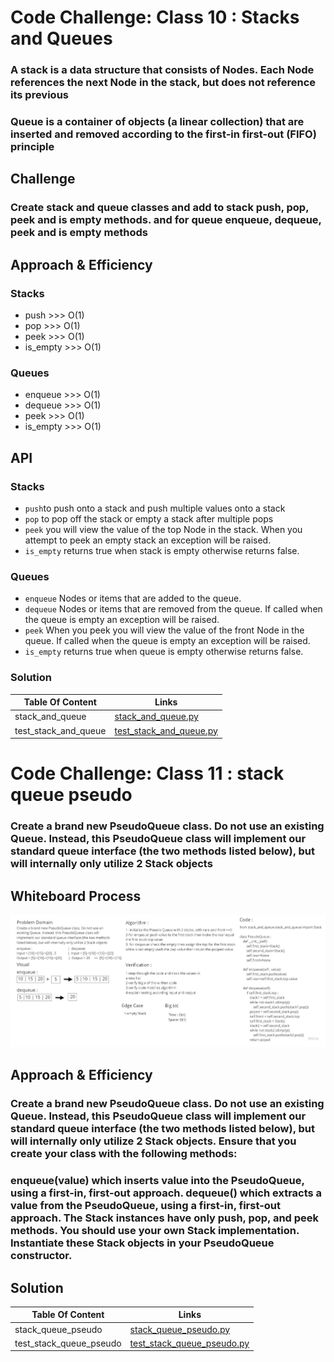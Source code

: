 # Code Challenge: Class 10 : Stacks and Queues
<!-- Short summary or background information -->
### A stack is a data structure that consists of Nodes. Each Node references the next Node in the stack, but does not reference its previous
### Queue is a container of objects (a linear collection) that are inserted and removed according to the first-in first-out (FIFO) principle
## Challenge
<!-- Description of the challenge -->
### Create stack and queue classes and add to stack push, pop, peek and is empty methods. and for queue enqueue, dequeue, peek and is empty methods
## Approach & Efficiency
<!-- What approach did you take? Why? What is the Big O space/time for this approach? -->
### Stacks
* push >>> O(1)
* pop >>> O(1)
* peek >>> O(1)
* is_empty >>> O(1)
### Queues
* enqueue >>> O(1)
* dequeue >>> O(1)
* peek >>> O(1)
* is_empty >>> O(1)
## API
<!-- Description of each method publicly available to your Stack and Queue-->
### Stacks
* ` push `to push onto a stack and  push multiple values onto a stack
* `pop` to pop off the stack or empty a stack after multiple pops
* `peek` you will view the value of the top Node in the stack. When you attempt to peek an empty stack an exception will be raised.
* `is_empty` returns true when stack is empty otherwise returns false.
### Queues
* `enqueue` Nodes or items that are added to the queue.
* `dequeue` Nodes or items that are removed from the queue. If called when the queue is empty an exception will be raised.
* `peek` When you peek you will view the value of the front Node in the queue. If called when the queue is empty an exception will be raised.
* `is_empty` returns true when queue is empty otherwise returns false.

### Solution
<!-- Show how to run your code, and examples of it in action -->
| Table Of Content                               | Links                                       |
| ---------------------------------------------- | ------------------------------------------- |
| stack_and_queue                                    | [stack_and_queue.py](stack_and_queue/stack_and_queue.py)|
| test_stack_and_queue                               | [test_stack_and_queue.py](tests/test_stack_and_queue.py)|



# Code Challenge: Class 11 : stack queue pseudo
<!-- Description of the challenge -->
### Create a brand new PseudoQueue class. Do not use an existing Queue. Instead, this PseudoQueue class will implement our standard queue interface (the two methods listed below), but will internally only utilize 2 Stack objects

## Whiteboard Process
<!-- Embedded whiteboard image -->
![stack-queue-pseudo](./img/stack-queue-pseudo.jpg)

## Approach & Efficiency
<!-- What approach did you take? Why? What is the Big O space/time for this approach? -->
### Create a brand new PseudoQueue class. Do not use an existing Queue. Instead, this PseudoQueue class will implement our standard queue interface (the two methods listed below), but will internally only utilize 2 Stack objects. Ensure that you create your class with the following methods:

### enqueue(value) which inserts value into the PseudoQueue, using a first-in, first-out approach. dequeue() which extracts a value from the PseudoQueue, using a first-in, first-out approach. The Stack instances have only push, pop, and peek methods. You should use your own Stack implementation. Instantiate these Stack objects in your PseudoQueue constructor.

## Solution
<!-- Show how to run your code, and examples of it in action -->
| Table Of Content                               | Links                                       |
| ---------------------------------------------- | ------------------------------------------- |
| stack_queue_pseudo                                    | [stack_queue_pseudo.py](stack_and_queue/stack_queue_pseudo.py)|
| test_stack_queue_pseudo                               | [test_stack_queue_pseudo.py](tests/test_stack_queue_pseudo.py) |